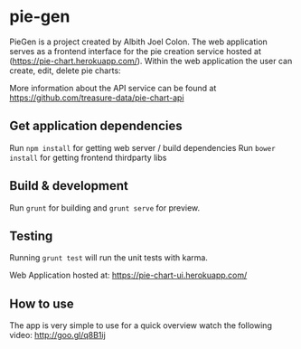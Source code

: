 # pie-gen

PieGen is a project created by Albith Joel Colon. 
The web application serves as a frontend interface for the pie creation service hosted at (https://pie-chart.herokuapp.com/). 
Within the web application the user can create, edit, delete pie charts:

More information about the API service can be found at https://github.com/treasure-data/pie-chart-api 

## Get application dependencies

Run `npm install` for getting web server / build dependencies
Run `bower install` for getting frontend thirdparty libs

## Build & development

Run `grunt` for building and `grunt serve` for preview.

## Testing

Running `grunt test` will run the unit tests with karma.

Web Application hosted at: https://pie-chart-ui.herokuapp.com/

## How to use

The app is very simple to use for a quick overview watch the following video:
http://goo.gl/q8B1ij
